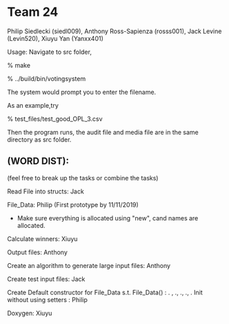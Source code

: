 # Team 24

Philip Siedlecki (siedl009),
Anthony Ross-Sapienza (rosss001),
Jack Levine (Levin520),
Xiuyu Yan (Yanxx401)

Usage: Navigate to src folder, 


 % make
 
 
 % ../build/bin/votingsystem
 
 The system would prompt you to enter the filename.
 
 As an example,try
 
 % test_files/test_good_OPL_3.csv
 
 Then the program runs, the audit file and media file are in the same directory as src folder.
 


## (WORD DIST):

(feel free to break up the tasks or combine the tasks)

Read File into structs: Jack

File_Data: Philip (First prototype by 11/11/2019)

- Make sure everything is allocated using "new", cand names are allocated.

Calculate winners: Xiuyu

Output files: Anthony

Create an algorithm to generate large input files: Anthony

Create test input files: Jack

Create Default constructor for File_Data s.t. File_Data() : . , ., ., ., . 
Init without using setters : Philip

Doxygen: Xiuyu
